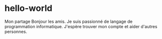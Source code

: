 # hello-world
Mon partage
Bonjour les amis. Je suis passionné de langage de programmation informatique.
J'espère trouver mon compte et aider d'autres personnes.
